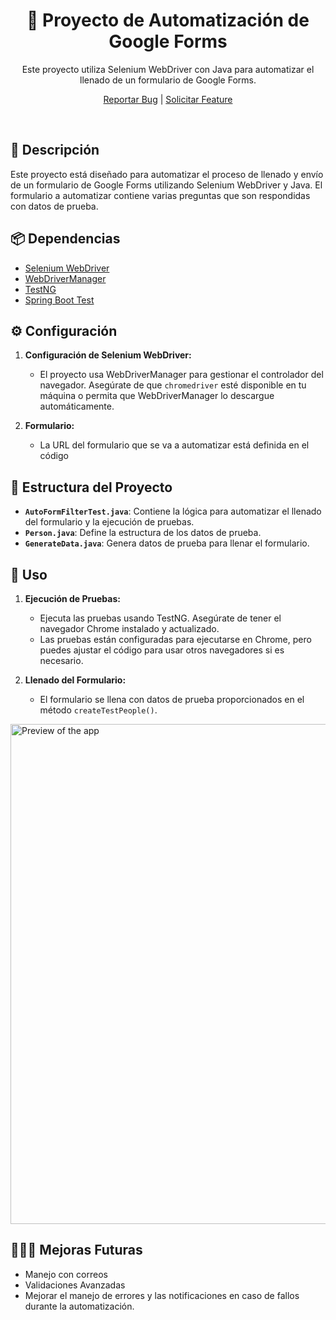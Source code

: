

<!-- PROJECT PRESENTATION -->
<div align="center">

  <h1 align="center">📝 Proyecto de Automatización de Google Forms</h1>

<text>
Este proyecto utiliza Selenium WebDriver con Java para automatizar el llenado de un formulario de Google Forms.
</text>
  <p align="center">
    <a href="">Reportar Bug</a>
    |
    <a href="">Solicitar Feature</a>
  </p>
</div></br>


## 🌟 Descripción

Este proyecto está diseñado para automatizar el proceso de llenado y envío de un formulario de Google Forms utilizando Selenium WebDriver y Java. El formulario a automatizar contiene varias preguntas que son respondidas con datos de prueba.

## 📦 Dependencias

- [Selenium WebDriver](https://www.selenium.dev/)
- [WebDriverManager](https://github.com/bonigarcia/webdrivermanager)
- [TestNG](https://testng.org)
- [Spring Boot Test](https://docs.spring.io/spring-boot/docs/current/reference/html/test-auto-configuration.html)

## ⚙️ Configuración

1. **Configuración de Selenium WebDriver:**
    - El proyecto usa WebDriverManager para gestionar el controlador del navegador. Asegúrate de que `chromedriver` esté disponible en tu máquina o permita que WebDriverManager lo descargue automáticamente.

2. **Formulario:**
    - La URL del formulario que se va a automatizar está definida en el código


## 📂 Estructura del Proyecto

- **`AutoFormFilterTest.java`**: Contiene la lógica para automatizar el llenado del formulario y la ejecución de pruebas.
- **`Person.java`**: Define la estructura de los datos de prueba.
- **`GenerateData.java`**: Genera datos de prueba para llenar el formulario.

## 🚀 Uso

1. **Ejecución de Pruebas:**
    - Ejecuta las pruebas usando TestNG. Asegúrate de tener el navegador Chrome instalado y actualizado.
    - Las pruebas están configuradas para ejecutarse en Chrome, pero puedes ajustar el código para usar otros navegadores si es necesario.

2. **Llenado del Formulario:**
    - El formulario se llena con datos de prueba proporcionados en el método `createTestPeople()`.
   
<img src="src/main/resources/assets/Preview.gif" alt="Preview of the app" width="800"/>

## 👩🏻‍💻 Mejoras Futuras 
* Manejo con correos
* Validaciones Avanzadas
* Mejorar el manejo de errores y las notificaciones en caso de fallos durante la automatización.
